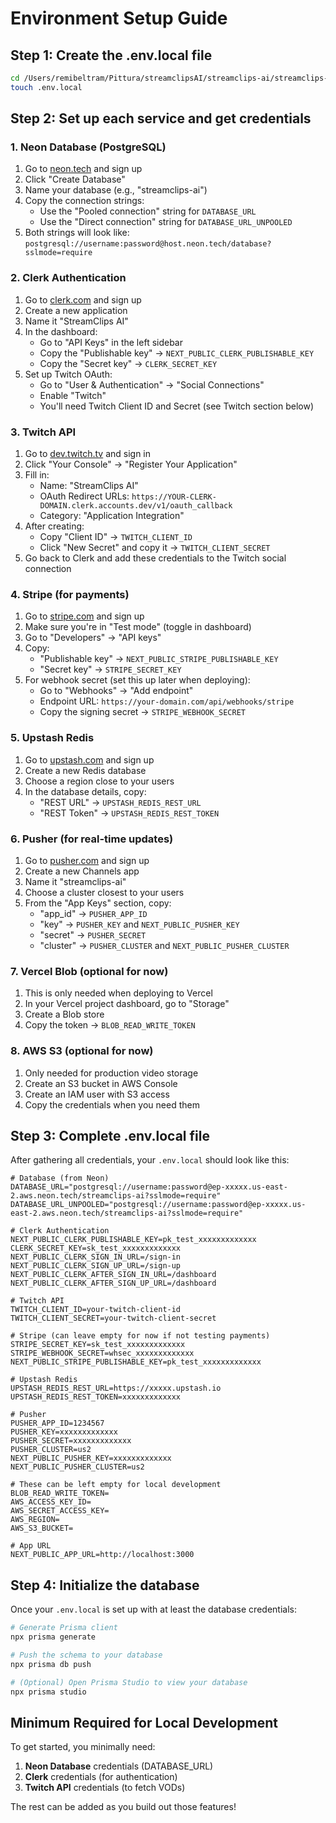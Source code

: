 # Environment Setup Guide

## Step 1: Create the .env.local file

```bash
cd /Users/remibeltram/Pittura/streamclipsAI/streamclips-ai/streamclips-ai
touch .env.local
```

## Step 2: Set up each service and get credentials

### 1. Neon Database (PostgreSQL)
1. Go to [neon.tech](https://neon.tech) and sign up
2. Click "Create Database"
3. Name your database (e.g., "streamclips-ai")
4. Copy the connection strings:
   - Use the "Pooled connection" string for `DATABASE_URL`
   - Use the "Direct connection" string for `DATABASE_URL_UNPOOLED`
5. Both strings will look like: `postgresql://username:password@host.neon.tech/database?sslmode=require`

### 2. Clerk Authentication
1. Go to [clerk.com](https://clerk.com) and sign up
2. Create a new application
3. Name it "StreamClips AI"
4. In the dashboard:
   - Go to "API Keys" in the left sidebar
   - Copy the "Publishable key" → `NEXT_PUBLIC_CLERK_PUBLISHABLE_KEY`
   - Copy the "Secret key" → `CLERK_SECRET_KEY`
5. Set up Twitch OAuth:
   - Go to "User & Authentication" → "Social Connections"
   - Enable "Twitch"
   - You'll need Twitch Client ID and Secret (see Twitch section below)

### 3. Twitch API
1. Go to [dev.twitch.tv](https://dev.twitch.tv) and sign in
2. Click "Your Console" → "Register Your Application"
3. Fill in:
   - Name: "StreamClips AI"
   - OAuth Redirect URLs: `https://YOUR-CLERK-DOMAIN.clerk.accounts.dev/v1/oauth_callback`
   - Category: "Application Integration"
4. After creating:
   - Copy "Client ID" → `TWITCH_CLIENT_ID`
   - Click "New Secret" and copy it → `TWITCH_CLIENT_SECRET`
5. Go back to Clerk and add these credentials to the Twitch social connection

### 4. Stripe (for payments)
1. Go to [stripe.com](https://stripe.com) and sign up
2. Make sure you're in "Test mode" (toggle in dashboard)
3. Go to "Developers" → "API keys"
4. Copy:
   - "Publishable key" → `NEXT_PUBLIC_STRIPE_PUBLISHABLE_KEY`
   - "Secret key" → `STRIPE_SECRET_KEY`
5. For webhook secret (set this up later when deploying):
   - Go to "Webhooks" → "Add endpoint"
   - Endpoint URL: `https://your-domain.com/api/webhooks/stripe`
   - Copy the signing secret → `STRIPE_WEBHOOK_SECRET`

### 5. Upstash Redis
1. Go to [upstash.com](https://upstash.com) and sign up
2. Create a new Redis database
3. Choose a region close to your users
4. In the database details, copy:
   - "REST URL" → `UPSTASH_REDIS_REST_URL`
   - "REST Token" → `UPSTASH_REDIS_REST_TOKEN`

### 6. Pusher (for real-time updates)
1. Go to [pusher.com](https://pusher.com) and sign up
2. Create a new Channels app
3. Name it "streamclips-ai"
4. Choose a cluster closest to your users
5. From the "App Keys" section, copy:
   - "app_id" → `PUSHER_APP_ID`
   - "key" → `PUSHER_KEY` and `NEXT_PUBLIC_PUSHER_KEY`
   - "secret" → `PUSHER_SECRET`
   - "cluster" → `PUSHER_CLUSTER` and `NEXT_PUBLIC_PUSHER_CLUSTER`

### 7. Vercel Blob (optional for now)
1. This is only needed when deploying to Vercel
2. In your Vercel project dashboard, go to "Storage"
3. Create a Blob store
4. Copy the token → `BLOB_READ_WRITE_TOKEN`

### 8. AWS S3 (optional for now)
1. Only needed for production video storage
2. Create an S3 bucket in AWS Console
3. Create an IAM user with S3 access
4. Copy the credentials when you need them

## Step 3: Complete .env.local file

After gathering all credentials, your `.env.local` should look like this:

```env
# Database (from Neon)
DATABASE_URL="postgresql://username:password@ep-xxxxx.us-east-2.aws.neon.tech/streamclips-ai?sslmode=require"
DATABASE_URL_UNPOOLED="postgresql://username:password@ep-xxxxx.us-east-2.aws.neon.tech/streamclips-ai?sslmode=require"

# Clerk Authentication
NEXT_PUBLIC_CLERK_PUBLISHABLE_KEY=pk_test_xxxxxxxxxxxxx
CLERK_SECRET_KEY=sk_test_xxxxxxxxxxxxx
NEXT_PUBLIC_CLERK_SIGN_IN_URL=/sign-in
NEXT_PUBLIC_CLERK_SIGN_UP_URL=/sign-up
NEXT_PUBLIC_CLERK_AFTER_SIGN_IN_URL=/dashboard
NEXT_PUBLIC_CLERK_AFTER_SIGN_UP_URL=/dashboard

# Twitch API
TWITCH_CLIENT_ID=your-twitch-client-id
TWITCH_CLIENT_SECRET=your-twitch-client-secret

# Stripe (can leave empty for now if not testing payments)
STRIPE_SECRET_KEY=sk_test_xxxxxxxxxxxxx
STRIPE_WEBHOOK_SECRET=whsec_xxxxxxxxxxxxx
NEXT_PUBLIC_STRIPE_PUBLISHABLE_KEY=pk_test_xxxxxxxxxxxxx

# Upstash Redis
UPSTASH_REDIS_REST_URL=https://xxxxx.upstash.io
UPSTASH_REDIS_REST_TOKEN=xxxxxxxxxxxxx

# Pusher
PUSHER_APP_ID=1234567
PUSHER_KEY=xxxxxxxxxxxxx
PUSHER_SECRET=xxxxxxxxxxxxx
PUSHER_CLUSTER=us2
NEXT_PUBLIC_PUSHER_KEY=xxxxxxxxxxxxx
NEXT_PUBLIC_PUSHER_CLUSTER=us2

# These can be left empty for local development
BLOB_READ_WRITE_TOKEN=
AWS_ACCESS_KEY_ID=
AWS_SECRET_ACCESS_KEY=
AWS_REGION=
AWS_S3_BUCKET=

# App URL
NEXT_PUBLIC_APP_URL=http://localhost:3000
```

## Step 4: Initialize the database

Once your `.env.local` is set up with at least the database credentials:

```bash
# Generate Prisma client
npx prisma generate

# Push the schema to your database
npx prisma db push

# (Optional) Open Prisma Studio to view your database
npx prisma studio
```

## Minimum Required for Local Development

To get started, you minimally need:
1. **Neon Database** credentials (DATABASE_URL)
2. **Clerk** credentials (for authentication)
3. **Twitch API** credentials (to fetch VODs)

The rest can be added as you build out those features!